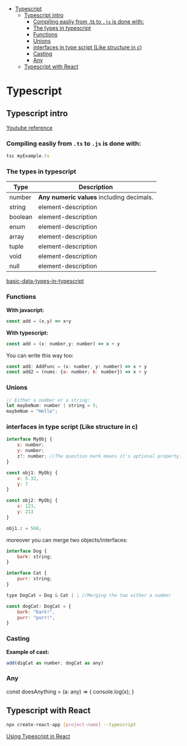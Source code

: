 <!--ts-->
   * [Typescript](#typescript)
      * [Typescript intro](#typescript-intro)
         * [Compiling easliy from .ts to <code>.js</code> is done with:](#compiling-easliy-from-ts-to-js-is-done-with)
         * [The types in typescript](#the-types-in-typescript)
         * [Functions](#functions)
         * [Unions](#unions)
         * [interfaces in type script (Like structure in c)](#interfaces-in-type-script-like-structure-in-c)
         * [Casting](#casting)
         * [Any](#any)
      * [Typescript with React](#typescript-with-react)

<!-- Added by: gil_diy, at: 2019-02-03T18:30+02:00 -->

<!--te-->

# Typescript

## Typescript intro

[Youtube reference](http://www.my-website.com)

### Compiling easliy from `.ts` to `.js` is done with:

```javascript
tsc myExample.ts
```
### The types in typescript

Type | Description
------------|-----
 number | **Any numeric values** including decimals.
 string | element-description
 boolean | element-description
 enum | element-description
 array | element-description
 tuple | element-description
 void | element-description
 null | element-description

[basic-data-types-in-typescript](https://dzone.com/articles/what-are-the-basic-data-types-in-typescript)


### Functions

**With javacript:**
```javascript
const add = (x,y) => x+y
```

**With typescript:**
```javascript
const add = (x: number,y: number) => x + y
```
You can write this way too:
```javascript
const add: AddFunc = (x: number, y: number) => x + y
const add2 = (nums: {a: number; b: number}) => x + y
```

### Unions

```javascript
// Either a number or a string:
let maybeNum: number | string = 5;
maybeNum = "Hello";
```


### interfaces in type script (Like structure in c)

```javascript
interface MyObj {
	x: number;
	y: number;
	z?: number; //The question mark means it's optional property.
}

const obj1: MyObj {
	x: 5.32,
	y: 7
}

const obj2: MyObj {
	x: 123,
	y: 213
}

obj1.z = 568;

```

moreover you can merge two objects/interfaces:

```javascript
interface Dog {
	bark: string;
}

interface Cat {
	purr: string;
}

type DogCat = Dog & Cat | ; //Merging the two either a number

const dogCat: DogCat = {
	bark: "bark!",
	purr: "purr!",
}
```

### Casting

**Example of cast:**
```javascript
add(digCat as number, dogCat as any)
```


### Any

const doesAnything = (a: any) => {
	console.log(x);
}


## Typescript with React

```bash
npx create-react-app [project-name] --typescript
```

[Using Typescript in React](https://www.youtube.com/watch?v=OkIDr8QSrLg)


